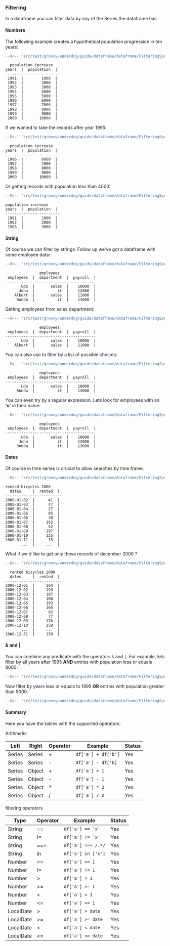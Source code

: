 ### Filtering

In a dataframe you can filter data by any of the Series the dataframe has.

#### Numbers

The following example creates a hypothetical population progression in ten years:

```groovy title="numbers"
--8<-- "src/test/groovy/underdog/guide/dataframe/dataframe/FilteringSpec.groovy:numbers"
```

```shell title="output"
  population increase
years  |  population  |
------------------------
 1991  |        1000  |
 1992  |        2000  |
 1993  |        3000  |
 1994  |        4000  |
 1995  |        5000  |
 1996  |        6000  |
 1997  |        7000  |
 1998  |        8000  |
 1999  |        9000  |
 2000  |       10000  |
```

If we wanted to take the records after year 1995:

```groovy title="greater than"
--8<-- "src/test/groovy/underdog/guide/dataframe/dataframe/FilteringSpec.groovy:greaterThanNumber"
```

```shell title="output"
  population increase
years  |  population  |
------------------------
 1996  |        6000  |
 1997  |        7000  |
 1998  |        8000  |
 1999  |        9000  |
 2000  |       10000  |
```

Or getting records with population less than 4000:

```groovy title="less than"
--8<-- "src/test/groovy/underdog/guide/dataframe/dataframe/FilteringSpec.groovy:lessThanNumber"
```

```shell title="output"
population increase
years  |  population  |
------------------------
 1991  |        1000  |
 1992  |        2000  |
 1993  |        3000  |
```

#### String

Of course we can filter by strings. Follow up we've got a dataframe with some employee data:

```groovy title="employees"
--8<-- "src/test/groovy/underdog/guide/dataframe/dataframe/FilteringSpec.groovy:string"
```

```shell title="output"
               employees
 employees  |  department  |  payroll  |
----------------------------------------
       Udo  |       sales  |    10000  |
      John  |          it  |    12000  |
    Albert  |       sales  |    11000  |
     Ronda  |          it  |    13000  |
```

Getting employees from sales department:

```groovy title="sales"
--8<-- "src/test/groovy/underdog/guide/dataframe/dataframe/FilteringSpec.groovy:string_equals"
```

```shell title="output"
               employees
 employees  |  department  |  payroll  |
----------------------------------------
       Udo  |       sales  |    10000  |
    Albert  |       sales  |    11000  |
```

You can also use to filter by a list of possible choices:

```groovy title="in list"
--8<-- "src/test/groovy/underdog/guide/dataframe/dataframe/FilteringSpec.groovy:string_in"
```

```shell title="output"
               employees
 employees  |  department  |  payroll  |
----------------------------------------
       Udo  |       sales  |    10000  |
     Ronda  |          it  |    13000  |
```

You can even try by a regular expression. Lets look for employees with an **'o'** in their name:

```groovy title="regex"
--8<-- "src/test/groovy/underdog/guide/dataframe/dataframe/FilteringSpec.groovy:string_regex"
```

```shell title="output"
               employees
 employees  |  department  |  payroll  |
----------------------------------------
       Udo  |       sales  |    10000  |
      John  |          it  |    12000  |
     Ronda  |          it  |    13000  |
```

#### Dates

Of course in time series is crucial to allow searches by time frame.

```groovy title="dates"
--8<-- "src/test/groovy/underdog/guide/dataframe/dataframe/FilteringSpec.groovy:dates_df"
```

```shell title="output"
rented bicycles 2000
  dates     |  rented  |
-------------------------
2000-01-02  |      41  |
2000-01-03  |      47  |
2000-01-04  |      27  |
2000-01-05  |      95  |
2000-01-06  |      30  |
2000-01-07  |     162  |
2000-01-08  |      52  |
2000-01-09  |     197  |
2000-01-10  |     125  |
2000-01-11  |      15  |
       ...  |     ...  |
```

What if we'd like to get only those records of december 2000 ?

```groovy title="after"
--8<-- "src/test/groovy/underdog/guide/dataframe/dataframe/FilteringSpec.groovy:dates_after"
```

```shell title="output"
  rented bicycles 2000
  dates     |  rented  |
-------------------------
2000-12-01  |     104  |
2000-12-02  |     193  |
2000-12-03  |     107  |
2000-12-04  |     108  |
2000-12-05  |     193  |
2000-12-06  |     165  |
2000-12-07  |      82  |
2000-12-08  |      77  |
2000-12-09  |     176  |
2000-12-10  |     158  |
       ...  |     ...  |
2000-12-31  |     150  |
```
#### & and |

You can combine any predicate with the operators `&` and `|`. For example, lets filter by all years after 1995 **AND** entries with population less or equals 8000:

```groovy title="AND"
--8<-- "src/test/groovy/underdog/guide/dataframe/dataframe/FilteringSpec.groovy:combine_and"
```

Now filter by years less or equals to 1995 **OR** entries with population greater than 9000.

```groovy title="OR"
--8<-- "src/test/groovy/underdog/guide/dataframe/dataframe/FilteringSpec.groovy:combine_or"
```

#### Summary

Here you have the tables with the supported operators:

Arithmetic

| Left       | Right    | Operator  | Example                 | Status  |
| ---------- | -------- | --------- |-------------------------| ------- |
| Series     | Series   | +         | ```df['a'] + df['b']``` | Yes     |
| Series     | Series   | -         | ```df['a'] - df['b]```  | Yes     |
| Series     | Object   | +         | ```df['a'] + 1```       | Yes     |
| Series     | Object   | -         | ```df['a'] - 1```       | Yes     |
| Series     | Object   | *         | ```df['a'] * 2```       | Yes     |
| Series     | Object   | /         | ```df['a'] / 2```       | Yes     |

filtering operators

|Type       | Operator | Example                  | Status |
| --------- | -------- |--------------------------|--------|
| String    | ==       | ```df['a'] == 'x'```     | Yes    |
| String    | !=       | ```df['a'] != 'x'```     | Yes    |
| String    | ==~      | ```df['a'] ==~ /.*/```   | Yes    |
| String    | in       | ```df['a'] in ['x']```   | Yes    |
| Number    | ==       | ```df['a'] == 1```       | Yes    |
| Number    | !=       | ```df['a'] != 1```       | Yes    |
| Number    | >        | ```df['a'] > 1```        | Yes    |
| Number    | >=       | ```df['a'] >= 1```       | Yes    |
| Number    | <        | ```df['a'] < 1```        | Yes    |
| Number    | <=       | ```df['a'] <= 1```       | Yes    |
| LocalDate | >        | ```df['a'] > date```     | Yes    |
| LocalDate | >=       | ```df['a'] >= date```    | Yes    |
| LocalDate | <        | ```df['a'] < date```     | Yes    |
| LocalDate | <=       | ```df['a'] <= date```    | Yes    |
